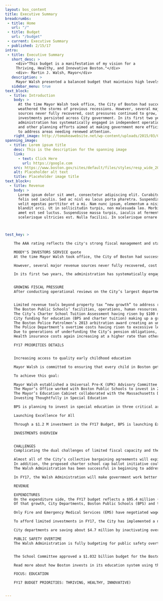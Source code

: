 ```yaml
---
layout: bos_content
title: Executive Summary
breadcrumbs:
 - title: Home
   url: "/"
 - title: Budget
   url: "/budget"
 - current: Executive Summary
 - published: 2/15/17
intro:
 - title: Executive Summary
   short_desc: >
     <div>"This budget is a manifestation of my vision for a
     Thriving, Healthy, and Innovative Boston."</div>
     <div>- Martin J. Walsh, Mayor</div>
   description: >
     Mayor Walsh presented a balanced budget that maintains high levels of support in critical areas such as education and public safety, makes limited strategic investments, continues the City’s commitment to addressing its long-term liabilities, and builds on the Administration’s record of strong fiscal management. This is made possible by the Administration’s achievement of efficiencies and savings. The City’s data-driven managerial approach was recently validated by the affirmation of Boston’s triple A bond rating.
   sidebar_menu: true
text_block:
  - title: Introduction
    body: >
      At the time Mayor Walsh took office, the City of Boston had successfully 
      weathered the storms of previous recessions. However, several major revenue
      sources never fully recovered, cost pressures continued to grow, and deferred
      investments persisted across City government. In its first two years, the 
      administration has systematically engaged in independent operational reviews
      and other planning efforts aimed at making government more efficient in order 
      to address areas needing renewed attention.
    right_image: http://tomakeawebsite.net/wp-content/uploads/2015/03/Google-charts-plugin.jpg
spanning_image:
  - title: Lorem ipsum title
    desc: This is the description for the spanning image
    link:
      - text: Click Here
        url: https://google.com
    src: https://www.boston.gov/sites/default/files/styles/resp_wide_2000x800custom_boston_wide_1x/public/winter_swimming_10.jpg?itok=W91jOE5G&timestamp=1452037695    
    alt: Placeholder alt text
    title: Placeholder image title
text_block+:
  - title: Revenue
    body: >
      Lorem ipsum dolor sit amet, consectetur adipiscing elit. Curabitur suscipit id 
      felis sed iaculis. Sed ac nisl eu lacus porta pharetra. Suspendisse a tortor vel 
      velit egestas porttitor et a mi. Nam nunc ipsum, elementum a nisi nec, scelerisque 
      blandit orci. Ut in sollicitudin turpis, non malesuada leo. Morbi vehicula sit 
      amet est sed luctus. Suspendisse massa turpis, iaculis at fermentum placerat, 
      scelerisque ultricies est. Nulla facilisi. In scelerisque ornare tincidunt.



test_key: >

    The AAA rating reflects the city's strong fiscal management and stable financial position...

    MOODY'S INVESTORS SERVICE quote
    At the time Mayor Walsh took office, the City of Boston had successfully weathered the storms of previous recessions.

    However, several major revenue sources never fully recovered, cost pressures continued to grow, and deferred investments persisted across City government.

    In its first two years, the administration has systematically engaged in independent operational reviews and other planning efforts aimed at making government more efficient in order to address areas needing renewed attention. 


    GROWING FISCAL PRESSURE
    After conducting operational reviews on the City’s largest departments and reviewing fiscal capacity, the Administration anticipates growing fiscal pressure, resulting from: 


    Limited revenue tools beyond property tax “new growth” to address rising costs.
    The Boston Public Schools’ facilities, operations, human resources, and transportation systems being designed for past generations of students, creating an inefficient cost structure in need of dramatic reform.
    The City’s Charter School Tuition Assessment having risen by $100 million over the last ten years, while the Charter School Reimbursement Aid to municipalities has been dramatically underfunded, with Boston losing $28 million over the past two fiscal years. 
    City funding for education (BPS and charter tuition) making up a growing portion of the City’s Budget, up to 40% in FY17, while state education aid has declined to 7.3% of the City’s revenue.
    The Boston Police Patrolmen’s 2013 arbitration award creating an unsustainable precedent for public safety salary increases that come at the cost of other City spending.
    The Police Department’s overtime costs having risen to excessive levels, despite higher staffing levels. 
    Due to generations of underfunding the City’s pension obligations, the City’s pension schedule requiring an 8% increase in our payment each year.
    Health insurance costs again increasing at a higher rate than other City costs despite successful health care cost containment reforms including the recent Public Employee Committee Agreement anticipating $45 million in new savings.

    FY17 PRIORITIES DETAILS


    Increasing access to quality early childhood education

    Mayor Walsh is committed to ensuring that every child in Boston gets off to the right start in life. Currently, 90% of Boston’s 6,000 four year olds are enrolled in a preschool program, whether school or community-based. However, not all programs guarantee well-trained and well-compensated teachers, a high-quality curriculum, a safe and supportive environment and opportunities for family engagement. Mayor Walsh wants to make sure that every preschool option in Boston is high quality and that all four-year olds in the city are able to participate in the best early learning programming in America.

    To achieve this goal:

    Mayor Walsh established a Universal Pre-K (UPK) Advisory Committee to develop initial recommendations for the development of a comprehensive mixed delivery UPK system modeled after BPS’s rigorously tested K1 system. The City is currently exploring ways to initiate quality-improving investments in both school classrooms and community-provider settings;
    The Mayor’s Office worked with Boston Public Schools to invest in 200 new K1 seats in BPS schools over the last two years. In FY17, the Mayor and Superintendent Chang will invest $3 million to expand BPS K1 programming by another 200 seats; and
    The Mayor’s Education Cabinet collaborated with the Massachusetts Department of Early Education and Care and counterparts from Lowell, Holyoke, Lawrence and Springfield to secure a $15 million federal preschool expansion grant to improve quality in and expand access to community-based programs. $3.5 million of the grant supported the efforts of Boston-based providers in the current school year. The federal government announced a second year of funding for Boston and its partner cities this past fall.
    Investing Thoughtfully in Special Education

    BPS is planning to invest in special education in three critical areas: support teams to work directly in schools with teachers and school staff, a new data system that will give parents timely and accurate access to IEP information, and transition services for students as they prepare to move on from BPS. These three investments are part of a broader commitment to provide better, more inclusive special education services in the least restrictive setting and to help all students prepare for success after they leave BPS.

    Launching Excellence for All

    Through a $1.2 M investment in the FY17 Budget, BPS is launching Excellence for All. This initiative grew out of Superintendent Chang’s 100 Day Plan for the start of his tenure in Boston. The initiative is intended to expand access to rigorous curriculum and enrichment experiences for students in Boston Public Schools. During school year 2016-2017 the district will focus on 4th grade classrooms, some in Advanced Work Class (AWC) schools and some in non-AWC schools. As a result of this initiative, hundreds of additional 4th grade students will have access to rigorous academic and enrichment experiences.

    INVESTMENTS OVERVIEW


    CHALLENGES
    Complicating the dual challenges of limited fiscal capacity and the rising expectations for the delivery of City services are two unknown cost drivers that will impact FY17 and beyond.

    Almost all of the City’s collective bargaining agreements will expire in FY17. Salary increases in these agreements will have a direct impact on dollars available in FY17 and in the coming years.
    In addition, the proposed charter school cap ballot initiative could have a devastating effect on the City’s future finances, unless the State acts to address the charter school cap and transition financing in a way that protects Boston. 
    The Walsh Administration has been successful in beginning to address these challenges, and this budget builds on that success. But without changing the way we do business, growth in the City’s budget threatens to become unsustainable. For that reason, limited investments in this operating budget must be funded through the enactment of cost saving reforms.

    In FY17, the Walsh Administration will make government work better for those who live and work here by implementing reforms to improve service and reduce costs, continuing fiscally sustainable practices that have been key to the City’s economic success, and taking steps to meet the population’s changing needs. This approach is critical to Boston’s success in growing as a thriving, healthy and innovative city. 

    REVENUE

    EXPENDITURES
    On the expenditure side, the FY17 budget reflects a $95.4 million (3.3%) growth over FY16 estimated expenditures.
    Of that growth, City Departments, Boston Public Schools (BPS) and the Public Health Commission (PHC) (net health insurance and pension costs) are growing by $32.0 million or 1.7% over FY16 estimated spending. These departmental increases are low relative to other years due to the expiration of nearly all collective bargaining agreements by early in the fiscal year.

    Only Fire and Emergency Medical Services (EMS) have negotiated wage increases set for FY17, and their budgets reflect that difference.

    To afford limited investments in FY17, the City has implemented a number of cost saving reforms in FY17. Notably, Public Safety and Streets departments will cut employee overtime hours in FY17, saving the City $11.6 million. This budget builds on the success the Police Department has had in FY16 in reducing overtime hours from FY15.

    City departments are saving about $4.7 million by inactivating over 100 vacant positions without impacting service levels. The City is achieving nearly $1 million in utility savings from reduced usage and lower rates, and almost $400,000 in savings by tightening waste and other contracted services budgets. The Public Health Commission is saving $1.4 million through a number of budget tightening measures; and while their budget continues to grow by more than other departments, BPS has committed to reducing costs in several areas, including significant savings in their transportation budget.

    PUBLIC SAFETY OVERTIME
    The Walsh Administration is fully budgeting for public safety overtime for the first time in more than 15 years.


    The School Committee approved a $1.032 billion budget for the Boston Public Schools. This brings total education spending (including district and charter schools) to 40% of the city budget. This budget represents a $15.4 million increase over the previous fiscal year, an amount that could go up when the next round of collective bargaining agreements are negotiated. 

    Read more about how Boston invests in its education system using the links below.

    FOCUS: EDUCATION

    FY17 BUDGET PRIORITIES: THRIVING, HEALTHY, INNOVATIVE)


---
```

